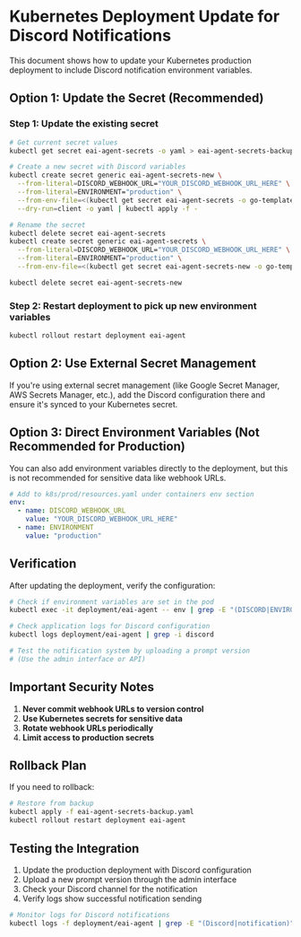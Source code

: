 # Kubernetes Deployment Update for Discord Notifications

This document shows how to update your Kubernetes production deployment to include Discord notification environment variables.

## Option 1: Update the Secret (Recommended)

### Step 1: Update the existing secret
```bash
# Get current secret values
kubectl get secret eai-agent-secrets -o yaml > eai-agent-secrets-backup.yaml

# Create a new secret with Discord variables
kubectl create secret generic eai-agent-secrets-new \
  --from-literal=DISCORD_WEBHOOK_URL="YOUR_DISCORD_WEBHOOK_URL_HERE" \
  --from-literal=ENVIRONMENT="production" \
  --from-env-file=<(kubectl get secret eai-agent-secrets -o go-template='{{range $k,$v := .data}}{{printf "%s=%s\n" $k ($v | base64decode)}}{{end}}') \
  --dry-run=client -o yaml | kubectl apply -f -

# Rename the secret
kubectl delete secret eai-agent-secrets
kubectl create secret generic eai-agent-secrets \
  --from-literal=DISCORD_WEBHOOK_URL="YOUR_DISCORD_WEBHOOK_URL_HERE" \
  --from-literal=ENVIRONMENT="production" \
  --from-env-file=<(kubectl get secret eai-agent-secrets-new -o go-template='{{range $k,$v := .data}}{{printf "%s=%s\n" $k ($v | base64decode)}}{{end}}')

kubectl delete secret eai-agent-secrets-new
```

### Step 2: Restart deployment to pick up new environment variables
```bash
kubectl rollout restart deployment eai-agent
```

## Option 2: Use External Secret Management

If you're using external secret management (like Google Secret Manager, AWS Secrets Manager, etc.), add the Discord configuration there and ensure it's synced to your Kubernetes secret.

## Option 3: Direct Environment Variables (Not Recommended for Production)

You can also add environment variables directly to the deployment, but this is not recommended for sensitive data like webhook URLs.

```yaml
# Add to k8s/prod/resources.yaml under containers env section
env:
  - name: DISCORD_WEBHOOK_URL
    value: "YOUR_DISCORD_WEBHOOK_URL_HERE"
  - name: ENVIRONMENT
    value: "production"
```

## Verification

After updating the deployment, verify the configuration:

```bash
# Check if environment variables are set in the pod
kubectl exec -it deployment/eai-agent -- env | grep -E "(DISCORD|ENVIRONMENT)"

# Check application logs for Discord configuration
kubectl logs deployment/eai-agent | grep -i discord

# Test the notification system by uploading a prompt version
# (Use the admin interface or API)
```

## Important Security Notes

1. **Never commit webhook URLs to version control**
2. **Use Kubernetes secrets for sensitive data**
3. **Rotate webhook URLs periodically**
4. **Limit access to production secrets**

## Rollback Plan

If you need to rollback:

```bash
# Restore from backup
kubectl apply -f eai-agent-secrets-backup.yaml
kubectl rollout restart deployment eai-agent
```

## Testing the Integration

1. Update the production deployment with Discord configuration
2. Upload a new prompt version through the admin interface
3. Check your Discord channel for the notification
4. Verify logs show successful notification sending

```bash
# Monitor logs for Discord notifications
kubectl logs -f deployment/eai-agent | grep -E "(Discord|notification)"
```
